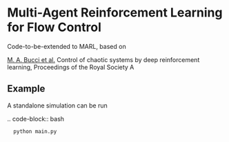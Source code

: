 Multi-Agent Reinforcement Learning for Flow Control
====================================================

Code-to-be-extended to MARL, based on 

[M. A. Bucci et al.](https://doi.org/10.1098/rspa.2019.0351) Control of chaotic systems by deep reinforcement learning, Proceedings of the Royal Society A

Example
-------

A standalone simulation can be run

.. code-block:: bash
	   
	  python main.py
